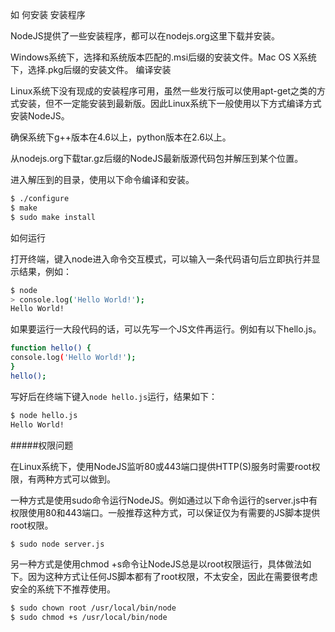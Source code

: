 如
何安装
安装程序

NodeJS提供了一些安装程序，都可以在nodejs.org这里下载并安装。

Windows系统下，选择和系统版本匹配的.msi后缀的安装文件。Mac OS X系统下，选择.pkg后缀的安装文件。
编译安装

Linux系统下没有现成的安装程序可用，虽然一些发行版可以使用apt-get之类的方式安装，但不一定能安装到最新版。因此Linux系统下一般使用以下方式编译方式安装NodeJS。

确保系统下g++版本在4.6以上，python版本在2.6以上。

从nodejs.org下载tar.gz后缀的NodeJS最新版源代码包并解压到某个位置。

进入解压到的目录，使用以下命令编译和安装。
```bash
$ ./configure
$ make
$ sudo make install
```
如何运行

打开终端，键入node进入命令交互模式，可以输入一条代码语句后立即执行并显示结果，例如：
```bash
$ node
> console.log('Hello World!');
Hello World!
```
如果要运行一大段代码的话，可以先写一个JS文件再运行。例如有以下hello.js。
```bash
function hello() {
console.log('Hello World!');
}
hello();
```
写好后在终端下键入`node hello.js`运行，结果如下：
```bash
$ node hello.js
Hello World!
```
#####权限问题

在Linux系统下，使用NodeJS监听80或443端口提供HTTP(S)服务时需要root权限，有两种方式可以做到。

一种方式是使用sudo命令运行NodeJS。例如通过以下命令运行的server.js中有权限使用80和443端口。一般推荐这种方式，可以保证仅为有需要的JS脚本提供root权限。
```bash
$ sudo node server.js
```
另一种方式是使用chmod +s命令让NodeJS总是以root权限运行，具体做法如下。因为这种方式让任何JS脚本都有了root权限，不太安全，因此在需要很考虑安全的系统下不推荐使用。
```bash
$ sudo chown root /usr/local/bin/node
$ sudo chmod +s /usr/local/bin/node
```